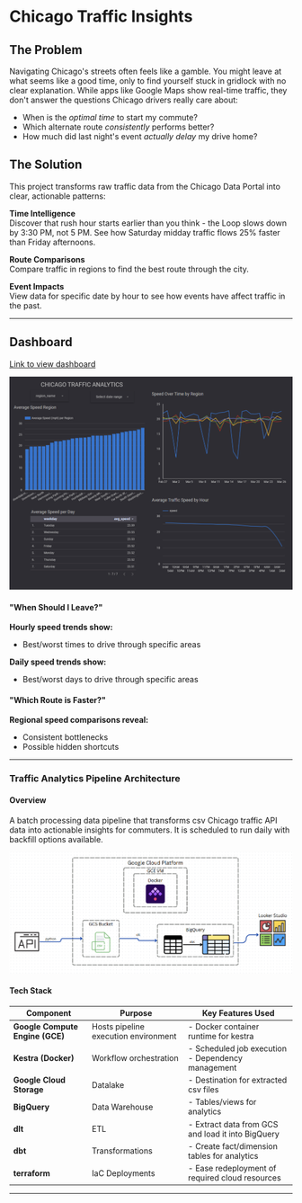 # Chicago Traffic Insights  

## The Problem  
Navigating Chicago's streets often feels like a gamble. You might leave at what seems like a good time, only to find yourself stuck in gridlock with no clear explanation. While apps like Google Maps show real-time traffic, they don't answer the questions Chicago drivers really care about:  
- When is the *optimal time* to start my commute?  
- Which alternate route *consistently* performs better?
- How much did last night's event *actually delay* my drive home?  

## The Solution  
This project transforms raw traffic data from the Chicago Data Portal into clear, actionable patterns:  

**Time Intelligence**  
Discover that rush hour starts earlier than you think - the Loop slows down by 3:30 PM, not 5 PM. See how Saturday midday traffic flows 25% faster than Friday afternoons.  

**Route Comparisons**  
Compare traffic in regions to find the best route through the city.

**Event Impacts**  
View data for specific date by hour to see how events have affect traffic in the past.

---

## Dashboard

[Link to view dashboard](https://lookerstudio.google.com/reporting/c6637050-b11f-45ce-b5f3-87fe0f37bda5)

![alt text](images/dashboard.png)

#### "When Should I Leave?"  
**Hourly speed trends show:**  
- Best/worst times to drive through specific areas  

**Daily speed trends show:**  
- Best/worst days to drive through specific areas  

#### "Which Route is Faster?"  
**Regional speed comparisons reveal:**  
- Consistent bottlenecks
- Possible hidden shortcuts

---

### Traffic Analytics Pipeline Architecture

#### Overview
A batch processing data pipeline that transforms csv Chicago traffic API data into actionable insights for commuters. It is scheduled to run daily with backfill options available.

![alt text](images/diagram.png)

#### Tech Stack

| Component              | Purpose                                                                 | Key Features Used                     |
|------------------------|-------------------------------------------------------------------------|---------------------------------------|
| **Google Compute Engine (GCE)** | Hosts pipeline execution environment                                  | - Docker container runtime for kestra            |
| **Kestra (Docker)**     | Workflow orchestration                                                 | - Scheduled job execution<br>- Dependency management |
| **Google Cloud Storage**     | Datalake                                               | - Destination for extracted csv files |
| **BigQuery**     | Data Warehouse                                              | - Tables/views for analytics  |
| **dlt**     | ETL                                             | - Extract data from GCS and load it into BigQuery  |
| **dbt**     | Transformations                                             | - Create fact/dimension tables for analytics  |
| **terraform**     | IaC Deployments                                             | - Ease redeployment of required cloud resources  |

---

